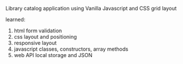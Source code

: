 Library catalog application using Vanilla Javascript and CSS grid layout

learned:
1. html form validation
2. css layout and positioning
3. responsive layout
4. javascript classes, constructors, array methods
5. web API local storage and JSON